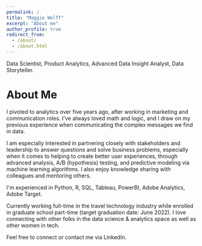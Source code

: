 ```yaml
---
permalink: /
title: "Maggie Wolff"
excerpt: "About me"
author_profile: true
redirect_from: 
  - /about/
  - /about.html
---
```


Data Scientist, Product Analytics, Advanced Data Insight Analyst, Data Storyteller.

About Me
======

I pivoted to analytics over five years ago, after working in marketing and communication roles. I've always loved math and logic, and I draw on my previous experience when communicating the complex messages we find in data.

I am especially interested in partnering closely with stakeholders and leadership to answer questions and solve business problems, especially when it comes to helping to create better user experiences, through advanced analysis, A/B (hypothesis) testing, and predictive modeling via machine learning algorithms. I also enjoy knowledge sharing with colleagues and mentoring others. 

I'm experienced in Python, R, SQL, Tableau, PowerBI, Adobe Analytics, Adobe Target. 

Currently working full-time in the travel technology industry while enrolled in graduate school part-time (target graduation date: June 2022). I love connecting with other folks in the data science & analytics space as well as other women in tech.

Feel free to connect or contact me via LinkedIn. 
